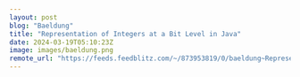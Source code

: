 ```yaml
---
layout: post
blog: "Baeldung"
title: "Representation of Integers at a Bit Level in Java"
date: 2024-03-19T05:10:23Z
image: images/baeldung.png
remote_url: "https://feeds.feedblitz.com/~/873953819/0/baeldung~Representation-of-Integers-at-a-Bit-Level-in-Java"
---
```

